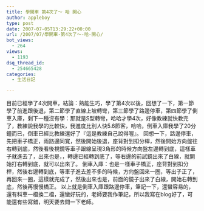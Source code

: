 ```yaml
---
title: 學開車 第4次了～ 哈 開心
author: appleboy
type: post
date: 2007-07-05T13:29:22+00:00
url: /2007/07/學開車-第4次了～-哈-開心/
bot_views:
  - 264
views:
  - 1193
dsq_thread_id:
  - 254665428
categories:
  - 生活日記

---
```

目前已經學了4次開車，結論：熟能生巧，學了第4次以後，回想了一下，第一節學了前進跟後退，第二節學了直線上坡轉彎，第三節學了路邊停車，第四節學了倒車入庫，剩下一種沒有學：那就是S型轉彎，哈哈才學4次，好像教練就快教完了，教練說我學的比較快，我進度比別人快5.6節客，哈哈，倒車入庫我學了20分鐘而已，倒車已經比教練還好了『這是教練自己說得喔』。 回想一下，路邊停車，先把車子橋正，雨路邊同寬，然後開始後退，座背對到扣分桿，然後開始方向盤往右轉到底，然後看後視鏡等車子跟線呈現3角形的時候方向盤左邊轉到底，這樣車子就進去了，出來也是，，轉邊已經轉到底了，等右邊的前試鏡出來了白線，就開始打右轉到底，就可以出來了。 倒車入庫：也是一樣車子橋正，座背對到扣分桿，然後右邊轉到底，等車子進去差不多的時候，方向盤回來一圈，等出子正了，再回來一圈，這樣就完成了，然後出來也是，前面的鏡子出來了白線，開始右轉到底，然後再慢慢橋正。 以上就是倒車入庫跟路邊停車，筆記一下，還蠻容易的，還有科車一檔換二檔，還蠻好玩的，老師要我作筆記，所以我寫在blog好了，可能還有些寫錯，明天要去問一下老師。